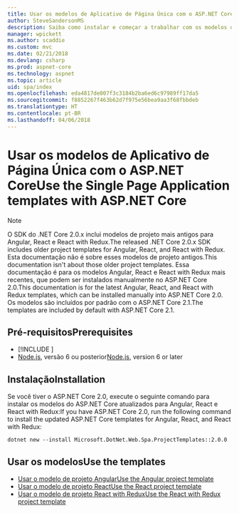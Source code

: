 ```yaml
---
title: Usar os modelos de Aplicativo de Página Única com o ASP.NET Core
author: SteveSandersonMS
description: Saiba como instalar e começar a trabalhar com os modelos de projeto do SPA (Aplicativo de Página Única) ASP.NET Core.
manager: wpickett
ms.author: scaddie
ms.custom: mvc
ms.date: 02/21/2018
ms.devlang: csharp
ms.prod: aspnet-core
ms.technology: aspnet
ms.topic: article
uid: spa/index
ms.openlocfilehash: eda4817de007f3c3184b2ba6ed6c97989ff17da5
ms.sourcegitcommit: f8852267f463b62d7f975e56bea9aa3f68fbbdeb
ms.translationtype: HT
ms.contentlocale: pt-BR
ms.lasthandoff: 04/06/2018
---
```

# <a name="use-the-single-page-application-templates-with-aspnet-core"></a><span data-ttu-id="46773-103">Usar os modelos de Aplicativo de Página Única com o ASP.NET Core</span><span class="sxs-lookup"><span data-stu-id="46773-103">Use the Single Page Application templates with ASP.NET Core</span></span>

> [!NOTE]
> <span data-ttu-id="46773-104">O SDK do .NET Core 2.0.x inclui modelos de projeto mais antigos para Angular, React e React with Redux.</span><span class="sxs-lookup"><span data-stu-id="46773-104">The released .NET Core 2.0.x SDK includes older project templates for Angular, React, and React with Redux.</span></span> <span data-ttu-id="46773-105">Esta documentação não é sobre esses modelos de projeto antigos.</span><span class="sxs-lookup"><span data-stu-id="46773-105">This documentation isn't about those older project templates.</span></span> <span data-ttu-id="46773-106">Essa documentação é para os modelos Angular, React e React with Redux mais recentes, que podem ser instalados manualmente no ASP.NET Core 2.0.</span><span class="sxs-lookup"><span data-stu-id="46773-106">This documentation is for the latest Angular, React, and React with Redux templates, which can be installed manually into ASP.NET Core 2.0.</span></span> <span data-ttu-id="46773-107">Os modelos são incluídos por padrão com o ASP.NET Core 2.1.</span><span class="sxs-lookup"><span data-stu-id="46773-107">The templates are included by default with ASP.NET Core 2.1.</span></span>

## <a name="prerequisites"></a><span data-ttu-id="46773-108">Pré-requisitos</span><span class="sxs-lookup"><span data-stu-id="46773-108">Prerequisites</span></span>

* [!INCLUDE [](~/includes/net-core-sdk-download-link.md)]
* <span data-ttu-id="46773-109">[Node.js](https://nodejs.org), versão 6 ou posterior</span><span class="sxs-lookup"><span data-stu-id="46773-109">[Node.js](https://nodejs.org), version 6 or later</span></span>

## <a name="installation"></a><span data-ttu-id="46773-110">Instalação</span><span class="sxs-lookup"><span data-stu-id="46773-110">Installation</span></span>

<span data-ttu-id="46773-111">Se você tiver o ASP.NET Core 2.0, execute o seguinte comando para instalar os modelos do ASP.NET Core atualizados para Angular, React e React with Redux:</span><span class="sxs-lookup"><span data-stu-id="46773-111">If you have ASP.NET Core 2.0, run the following command to install the updated ASP.NET Core templates for Angular, React, and React with Redux:</span></span>

```console
dotnet new --install Microsoft.DotNet.Web.Spa.ProjectTemplates::2.0.0
```

## <a name="use-the-templates"></a><span data-ttu-id="46773-112">Usar os modelos</span><span class="sxs-lookup"><span data-stu-id="46773-112">Use the templates</span></span>

- [<span data-ttu-id="46773-113">Usar o modelo de projeto Angular</span><span class="sxs-lookup"><span data-stu-id="46773-113">Use the Angular project template</span></span>](xref:spa/angular)
- [<span data-ttu-id="46773-114">Usar o modelo de projeto React</span><span class="sxs-lookup"><span data-stu-id="46773-114">Use the React project template</span></span>](xref:spa/react)
- [<span data-ttu-id="46773-115">Usar o modelo de projeto React with Redux</span><span class="sxs-lookup"><span data-stu-id="46773-115">Use the React with Redux project template</span></span>](xref:spa/react-with-redux)
